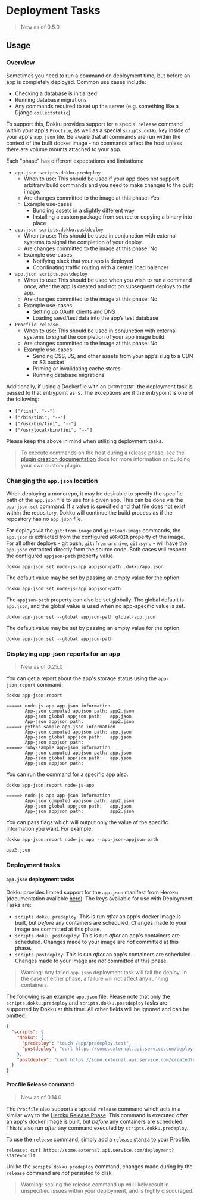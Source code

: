 # Deployment Tasks

> New as of 0.5.0

## Usage

### Overview

Sometimes you need to run a command on deployment time, but before an app is completely deployed. Common use cases include:

- Checking a database is initialized
- Running database migrations
- Any commands required to set up the server (e.g. something like a Django `collectstatic`)

To support this, Dokku provides support for a special `release` command within your app's `Procfile`, as well as a special `scripts.dokku` key inside of your app's `app.json` file. Be aware that all commands are run within the context of the built docker image - no commands affect the host unless there are volume mounts attached to your app.

Each "phase" has different expectations and limitations:

- `app.json`: `scripts.dokku.predeploy`
    - When to use: This should be used if your app does not support arbitrary build commands and you need to make changes to the built image.
    - Are changes committed to the image at this phase: Yes
    - Example use-cases
        - Bundling assets in a slightly different way
        - Installing a custom package from source or copying a binary into place
- `app.json`: `scripts.dokku.postdeploy`
    - When to use: This should be used in conjunction with external systems to signal the completion of your deploy.
    - Are changes committed to the image at this phase: No
    - Example use-cases
        - Notifying slack that your app is deployed
        - Coordinating traffic routing with a central load balancer
- `app.json`: `scripts.postdeploy`
    - When to use: This should be used when you wish to run a command _once_, after the app is created and not on subsequent deploys to the app.
    - Are changes committed to the image at this phase: No
    - Example use-cases
        - Setting up OAuth clients and DNS
        - Loading seed/test data into the app’s test database
- `Procfile`: `release`
    - When to use: This should be used in conjunction with external systems to signal the completion of your app image build.
    - Are changes committed to the image at this phase: No
    - Example use-cases
        - Sending CSS, JS, and other assets from your app’s slug to a CDN or S3 bucket
        - Priming or invalidating cache stores
        - Running database migrations

Additionally, if using a Dockerfile with an `ENTRYPOINT`, the deployment task is passed to that entrypoint as is. The exceptions are if the entrypoint is one of the following:

- `["/tini", "--"]`
- `["/bin/tini", "--"]`
- `["/usr/bin/tini", "--"]`
- `["/usr/local/bin/tini", "--"]`

Please keep the above in mind when utilizing deployment tasks.

> To execute commands on the host during a release phase, see the [plugin creation documentation](/docs/development/plugin-creation.md) docs for more information on building your own custom plugin.

### Changing the `app.json` location

When deploying a monorepo, it may be desirable to specify the specific path of the `app.json` file to use for a given app. This can be done via the `app-json:set` command. If a value is specified and that file does not exist within the repository, Dokku will continue the build process as if the repository has no `app.json` file.

For deploys via the `git:from-image` and `git:load-image` commands, the `app.json` is extracted from the configured `WORKDIR` property of the image. For all other deploys - git push, `git:from-archive`, `git:sync` - will have the `app.json` extracted directly from the source code. Both cases will respect the configured `appjson-path` property value.

```shell
dokku app-json:set node-js-app appjson-path .dokku/app.json
```

The default value may be set by passing an empty value for the option:

```shell
dokku app-json:set node-js-app appjson-path
```

The `appjson-path` property can also be set globally. The global default is `app.json`, and the global value is used when no app-specific value is set.

```shell
dokku app-json:set --global appjson-path global-app.json
```

The default value may be set by passing an empty value for the option.

```shell
dokku app-json:set --global appjson-path
```

### Displaying app-json reports for an app

> New as of 0.25.0

You can get a report about the app's storage status using the `app-json:report` command:

```shell
dokku app-json:report
```

```
=====> node-js-app app-json information
       App-json computed appjson path: app2.json
       App-json global appjson path:   app.json
       App-json appjson path:          app2.json
=====> python-sample app-json information
       App-json computed appjson path: app.json
       App-json global appjson path:   app.json
       App-json appjson path:
=====> ruby-sample app-json information
       App-json computed appjson path: app.json
       App-json global appjson path:   app.json
       App-json appjson path:
```

You can run the command for a specific app also.

```shell
dokku app-json:report node-js-app
```

```
=====> node-js-app app-json information
       App-json computed appjson path: app2.json
       App-json global appjson path:   app.json
       App-json appjson path:          app2.json
```

You can pass flags which will output only the value of the specific information you want. For example:

```shell
dokku app-json:report node-js-app --app-json-appjson-path
```

```
app2.json
```

### Deployment tasks

#### `app.json` deployment tasks

Dokku provides limited support for the `app.json` manifest from Heroku (documentation available [here](https://devcenter.heroku.com/articles/app-json-schema)). The keys available for use with Deployment Tasks are:

- `scripts.dokku.predeploy`: This is run _after_ an app's docker image is built, but _before_ any containers are scheduled. Changes made to your image are committed at this phase.
- `scripts.dokku.postdeploy`: This is run _after_ an app's containers are scheduled. Changes made to your image are _not_ committed at this phase.
- `scripts.postdeploy`: This is run _after_ an app's containers are scheduled. Changes made to your image are _not_ committed at this phase.

> Warning: Any failed `app.json` deployment task will fail the deploy. In the case of either phase, a failure will not affect any running containers.

The following is an example `app.json` file. Please note that only the `scripts.dokku.predeploy` and `scripts.dokku.postdeploy` tasks are supported by Dokku at this time. All other fields will be ignored and can be omitted.

```json
{
  "scripts": {
    "dokku": {
      "predeploy": "touch /app/predeploy.test",
      "postdeploy": "curl https://some.external.api.service.com/deployment?state=success"
    },
    "postdeploy": "curl https://some.external.api.service.com/created?state=success"
  }
}
```

#### Procfile Release command

> New as of 0.14.0

The `Procfile` also supports a special `release` command which acts in a similar way to the [Heroku Release Phase](https://devcenter.heroku.com/articles/release-phase). This command is executed _after_ an app's docker image is built, but _before_ any containers are scheduled. This is also run _after_ any command executed by `scripts.dokku.predeploy`.

To use the `release` command, simply add a `release` stanza to your Procfile.

```Procfile
release: curl https://some.external.api.service.com/deployment?state=built
```

Unlike the `scripts.dokku.predeploy` command, changes made during by the `release` command are _not_ persisted to disk.

> Warning: scaling the release command up will likely result in unspecified issues within your deployment, and is highly discouraged.
